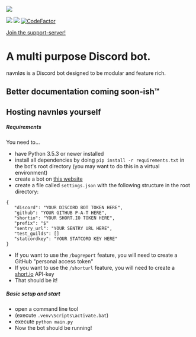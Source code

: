 
![](https://github.com/joseywoermann/navnlos/blob/master/assets/navnlos.PNG)

![](https://badgen.net/github/release/joseywoermann/navnlos/stable?color=black) ![](https://badgen.net/github/last-commit/joseywoermann/navnlos?color=black) [![CodeFactor](https://www.codefactor.io/repository/github/joseywoermann/navnlos/badge)](https://www.codefactor.io/repository/github/joseywoermann/navnlos)

[Join the support-server!](https://discord.gg/52TbNHPBU9)

# A multi purpose Discord bot.

navnløs is a Discord bot designed to be modular and feature rich.

## Better documentation coming soon-ish™


## Hosting navnløs yourself

##### Requirements

You need to...
* have Python 3.5.3 or newer installed
* install all dependencies by doing `pip install -r requirements.txt` in the bot's root directory (you may want to do this in a virtual environment)
* create a bot on [this website](https://discord.com/developers/applications/)
* create a file called `settings.json` with the following structure in the root directory:
```
{
   "discord": "YOUR DISCORD BOT TOKEN HERE",
   "github": "YOUR GITHUB P-A-T HERE",
   "shortio": "YOUR SHORT.IO TOKEN HERE",
   "prefix": "$"
   "sentry_url": "YOUR SENTRY URL HERE",
   "test_guilds": []
   "statcordkey": "YOUR STATCORD KEY HERE"
}
```
* If you want to use the `/bugreport` feature, you will need to create a GitHub "personal access token"
* If you want to use the `/shorturl` feature, you will need to create a [short.io](https://short.io/) API-key
* That should be it!

##### Basic setup and start

* open a command line tool
* (execute `.venv\Scripts\activate.bat`)
* execute `python main.py`
* Now the bot should be running!
